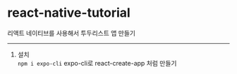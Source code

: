 # react-native-tutorial
리액트 네이티브를 사용해서 투두리스트 앱 만들기  

---
1. 설치  
    `npm i expo-cli`
    expo-cli로 react-create-app 처럼 만들기